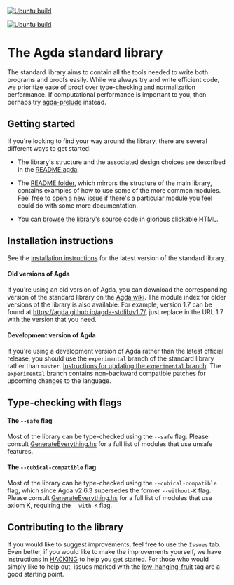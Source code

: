[![Ubuntu build](https://github.com/agda/agda-stdlib/actions/workflows/ci-ubuntu.yml/badge.svg)](https://github.com/agda/agda-stdlib/actions/workflows/ci-ubuntu.yml)

[![Ubuntu build](https://github.com/agda/agda-stdlib/actions/workflows/ci-ubuntu.yml/badge.svg?branch=experimental)](https://github.com/agda/agda-stdlib/actions/workflows/ci-ubuntu.yml)

The Agda standard library
=========================

The standard library aims to contain all the tools needed to write both
programs and proofs easily. While we always try and write efficient
code, we prioritize ease of proof over type-checking and normalization
performance. If computational performance is important to you, then
perhaps try [agda-prelude](https://github.com/UlfNorell/agda-prelude)
instead.

## Getting started

If you're looking to find your way around the library, there are several
different ways to get started:

- The library's structure and the associated design choices are described
in the [README.agda](https://github.com/agda/agda-stdlib/tree/master/doc/README.agda).

- The [README folder](https://github.com/agda/agda-stdlib/tree/master/doc/README),
which mirrors the structure of the main library, contains examples of how to
use some of the more common modules. Feel free to [open a new issue](https://github.com/agda/agda-stdlib/issues/new) if there's a particular module you feel could do with
some more documentation.

- You can [browse the library's source code](https://agda.github.io/agda-stdlib/)
in glorious clickable HTML.

## Installation instructions

See the [installation instructions](https://github.com/agda/agda-stdlib/blob/master/doc/installation-guide.md) for the latest version of the standard library.

#### Old versions of Agda

If you're using an old version of Agda, you can download the corresponding version
of the standard library on the [Agda wiki](http://wiki.portal.chalmers.se/agda/pmwiki.php?n=Libraries.StandardLibrary).
The module index for older versions of the library is also available. For example,
version 1.7 can be found at https://agda.github.io/agda-stdlib/v1.7/, just
replace in the URL 1.7 with the version that you need.

#### Development version of Agda

If you're using a development version of Agda rather than the latest official release,
you should use the `experimental` branch of the standard library rather than `master`.
[Instructions for updating the `experimental` branch](https://github.com/agda/agda-stdlib/blob/master/doc/updating-experimental.txt).
The `experimental` branch contains non-backward compatible patches for upcoming
changes to the language.

## Type-checking with flags

#### The `--safe` flag

Most of the library can be type-checked using the `--safe` flag. Please consult
[GenerateEverything.hs](https://github.com/agda/agda-stdlib/blob/master/GenerateEverything.hs#L32-L82)
for a full list of modules that use unsafe features.

#### The `--cubical-compatible` flag

Most of the library can be type-checked using the `--cubical-compatible` flag, which since Agda v2.6.3 supersedes the former `--without-K` flag. Please consult
[GenerateEverything.hs](https://github.com/agda/agda-stdlib/blob/master/GenerateEverything.hs#L91-L111)
for a full list of modules that use axiom K, requiring the `--with-K` flag.

## Contributing to the library

If you would like to suggest improvements, feel free to use the `Issues` tab.
Even better, if you would like to make the improvements yourself, we have instructions
in [HACKING](https://github.com/agda/agda-stdlib/blob/master/HACKING.md) to help
you get started. For those who would simply like to help out, issues marked with
the [low-hanging-fruit](https://github.com/agda/agda-stdlib/issues?q=is%3Aopen+is%3Aissue+label%3Alow-hanging-fruit) tag are a good starting point.
